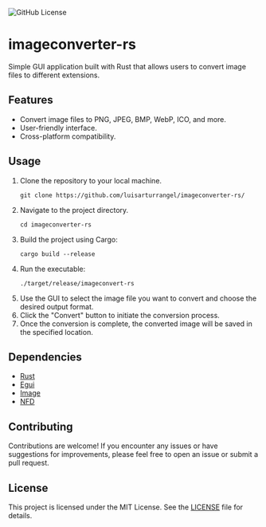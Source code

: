 ![GitHub License](https://img.shields.io/github/license/luisarturrangel/imageconverter-rs)
# imageconverter-rs

Simple GUI application built with Rust that allows users to convert image files to different extensions.

## Features

- Convert image files to PNG, JPEG, BMP, WebP, ICO, and more.
- User-friendly interface.
- Cross-platform compatibility.

## Usage

1. Clone the repository to your local machine.
   ```
   git clone https://github.com/luisarturrangel/imageconverter-rs/
   ```
3. Navigate to the project directory.
   ```
   cd imageconverter-rs
   ```
5. Build the project using Cargo:
   ```
   cargo build --release
   ```
6. Run the executable:
   ```
   ./target/release/imageconvert-rs
   ```
7. Use the GUI to select the image file you want to convert and choose the desired output format.
8. Click the "Convert" button to initiate the conversion process.
9. Once the conversion is complete, the converted image will be saved in the specified location.

## Dependencies

- [Rust](https://www.rust-lang.org/)
- [Egui](https://github.com/emilk/egui)
- [Image](https://github.com/image-rs/image)
- [NFD](https://github.com/saurvs/nfd-rs)

## Contributing

Contributions are welcome! If you encounter any issues or have suggestions for improvements, please feel free to open an issue or submit a pull request.

## License

This project is licensed under the MIT License. See the [LICENSE](LICENSE) file for details.
